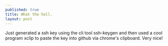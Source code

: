 ```yaml
---
published: true
title: What the hell.
layout: post
---
```

Just generated a ssh key using the cli tool ssh-keygen and then used 
a cool program xclip to paste the key into github via chrome's clipboard.
Very nice!
